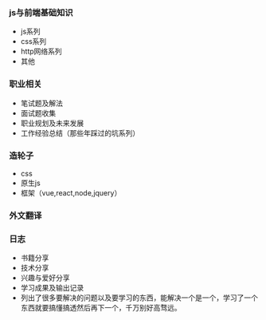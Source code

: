 ### js与前端基础知识  
- js系列  
- css系列  
- http网络系列  
- 其他   

### 职业相关  
- 笔试题及解法    
- 面试题收集  
- 职业规划及未来发展  
- 工作经验总结（那些年踩过的坑系列）  

### 造轮子  
- css  
- 原生js  
- 框架（vue,react,node,jquery）

### 外文翻译  

### 日志  
- 书籍分享  
- 技术分享  
- 兴趣与爱好分享  
- 学习成果及输出记录    
- 列出了很多要解决的问题以及要学习的东西，能解决一个是一个，学习了一个东西就要搞懂搞透然后再下一个，千万别好高骛远。